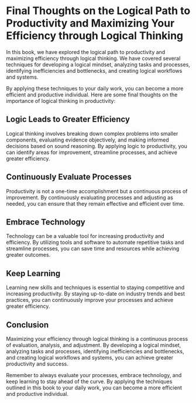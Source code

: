 Final Thoughts on the Logical Path to Productivity and Maximizing Your Efficiency through Logical Thinking
==================================================================================================================================

In this book, we have explored the logical path to productivity and maximizing efficiency through logical thinking. We have covered several techniques for developing a logical mindset, analyzing tasks and processes, identifying inefficiencies and bottlenecks, and creating logical workflows and systems.

By applying these techniques to your daily work, you can become a more efficient and productive individual. Here are some final thoughts on the importance of logical thinking in productivity:

Logic Leads to Greater Efficiency
---------------------------------

Logical thinking involves breaking down complex problems into smaller components, evaluating evidence objectively, and making informed decisions based on sound reasoning. By applying logic to productivity, you can identify areas for improvement, streamline processes, and achieve greater efficiency.

Continuously Evaluate Processes
-------------------------------

Productivity is not a one-time accomplishment but a continuous process of improvement. By continuously evaluating processes and adjusting as needed, you can ensure that they remain effective and efficient over time.

Embrace Technology
------------------

Technology can be a valuable tool for increasing productivity and efficiency. By utilizing tools and software to automate repetitive tasks and streamline processes, you can save time and resources while achieving greater outcomes.

Keep Learning
-------------

Learning new skills and techniques is essential to staying competitive and increasing productivity. By staying up-to-date on industry trends and best practices, you can continuously improve your processes and achieve greater efficiency.

Conclusion
----------

Maximizing your efficiency through logical thinking is a continuous process of evaluation, analysis, and adjustment. By developing a logical mindset, analyzing tasks and processes, identifying inefficiencies and bottlenecks, and creating logical workflows and systems, you can achieve greater productivity and success.

Remember to always evaluate your processes, embrace technology, and keep learning to stay ahead of the curve. By applying the techniques outlined in this book to your daily work, you can become a more efficient and productive individual.
